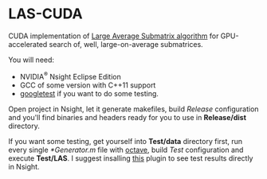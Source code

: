 # LAS-CUDA
CUDA implementation of [Large Average Submatrix algorithm](https://projecteuclid.org/euclid.aoas/1254773275#info) for GPU-accelerated search of, well, large-on-average submatrices.

You will need:
* NVIDIA<sup>®</sup> Nsight Eclipse Edition
* GCC of some version with C++11 support
* [googletest](https://code.google.com/p/googletest/) if you want to do some testing.

Open project in Nsight, let it generate makefiles, build *Release* configuration 
and you'll find binaries and headers ready for you to use in **Release/dist** 
directory. 

If you want some testing, get yourself into **Test/data** directory first,
run every single *&#42;Generator.m* file with [octave](https://www.gnu.org/software/octave/),
build *Test* configuration and execute **Test/LAS**. I suggest insalling
[this](https://github.com/xgsa/cdt-tests-runner/wiki/Tutorial) plugin
to see test results directly in Nsight.
